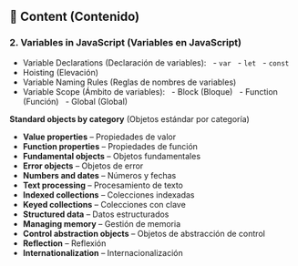 
## 📖 **Content (Contenido)**

### 2. Variables in JavaScript (Variables en JavaScript)

- Variable Declarations (Declaración de variables):
  - `var`
  - `let`
  - `const`
- Hoisting (Elevación)
- Variable Naming Rules (Reglas de nombres de variables)
- Variable Scope (Ámbito de variables):
  - Block (Bloque)
  - Function (Función)
  - Global (Global)


































**Standard objects by category** (Objetos estándar por categoría)

- **Value properties** – Propiedades de valor  
- **Function properties** – Propiedades de función  
- **Fundamental objects** – Objetos fundamentales  
- **Error objects** – Objetos de error  
- **Numbers and dates** – Números y fechas  
- **Text processing** – Procesamiento de texto  
- **Indexed collections** – Colecciones indexadas  
- **Keyed collections** – Colecciones con clave  
- **Structured data** – Datos estructurados  
- **Managing memory** – Gestión de memoria  
- **Control abstraction objects** – Objetos de abstracción de control  
- **Reflection** – Reflexión  
- **Internationalization** – Internacionalización

